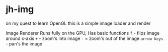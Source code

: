 # jh-img
on my quest to learn OpenGL this is a simple image loader and render 

Image Renderer Runs fully on the GPU,
Has basic functions
`f` - flips image around x-axis
`+` - zoom's into image
`-` = zoom's out of the image
`arrow keys` - pan's the image
